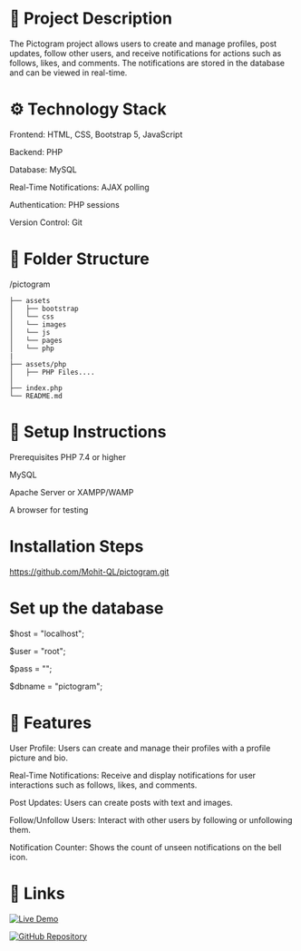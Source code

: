 

# 📝 Project Description
The Pictogram project allows users to create and manage profiles, post updates, follow other users, and receive notifications for actions such as follows, likes, and comments. The notifications are stored in the database and can be viewed in real-time.

# ⚙️ Technology Stack
Frontend: HTML, CSS, Bootstrap 5, JavaScript

Backend: PHP

Database: MySQL

Real-Time Notifications: AJAX polling

Authentication: PHP sessions

Version Control: Git

# 📂 Folder Structure

/pictogram 

    ├── assets
    │   ├── bootstrap      
    │   └── css          
    │   └── images          
    │   └── js          
    │   └── pages          
    │   └── php       
    |  
    ├── assets/php        
    │   ├── PHP Files....
    │  
    ├── index.php        
    └── README.md       


 # 🔧 Setup Instructions
Prerequisites
PHP 7.4 or higher

MySQL

Apache Server or XAMPP/WAMP

A browser for testing  

# Installation Steps

https://github.com/Mohit-QL/pictogram.git

# Set up the database

$host = "localhost";

$user = "root";

$pass = "";

$dbname = "pictogram";

# 🚀 Features
User Profile: Users can create and manage their profiles with a profile picture and bio.

Real-Time Notifications: Receive and display notifications for user interactions such as follows, likes, and comments.

Post Updates: Users can create posts with text and images.

Follow/Unfollow Users: Interact with other users by following or unfollowing them.

Notification Counter: Shows the count of unseen notifications on the bell icon.

# 🔗 Links

[![Live Demo](https://img.shields.io/badge/my_portfolio-000?style=for-the-badge&logo=ko-fi&logoColor=white)](https://katherineoelsner.com/)

[![GitHub Repository](https://img.shields.io/badge/GitHub-000?style=for-the-badge&logo=github&logoColor=red)](https://www.github.com/Mohit-QL/pictogram.git)
